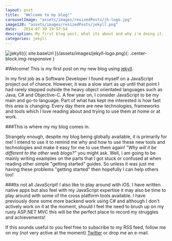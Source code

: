 ```yaml
---
layout: post
title:  "Welcome to my blog!"
carouselImage: "assets/images/resizedPosts/jh-logo.jpg"
image128: "assets/images/resizedPosts/jekyll.png"
date:   2014-07-30 19:57:54
description: My first blog post, what its about and why i'm doing it.
categories: jekyll
---
```


![jekyll]({{ site.baseUrl }}/assets/images/jekyll-logo.png){: .center-block.img-responsive }

#Welcome! This is my first post on my new blog using [jekyll]. 

In my first job as a Software Developer I found myself on a JavaScript project out of chance. However, it was a slow start as up until that point I had rarely stepped outside the heavy object orientated languages such as Java, C# and Objective-C.
A few year on, I consider JavaScript to be my main and go-to language. Part of what has kept me interested is how fast this area is changing. Every day there are new technologies, frameworks and tools which I love reading about and trying to use them at home or at work.
 
###This is where my my blog comes in. 
 
 Strangely enough, despite my blog being globally available, it is primarily for me! I intend to use it to remind me why and how to use these new tools and technologies and make it easy for me to use them again!
 *"Why will it be different to the other web blogs?"* you might ask. Well, I am going to be mainly writing examples on the parts that I got stuck or confused at when reading other simple "getting started" guides. So unless it was just me having these problems "getting started" then hopefully I can help others too!

###Its not all JavaScript!
I also like to play around with iOS. I have written native apps but also feel with my JavaScript expertise it may also be time to play around with some of the cross platform tools available. 
I have previously done some more backend work using C# and although I don't actively work on it at the moment, should I feel the need to brush up on my rusty ASP.NET MVC this will be the perfect place to record my struggles and achievements!

If this sounds useful to you feel free to subscribe to my RSS feed, follow me on my (not very active at the moment) [Twitter] or drop me an e-mail.

[jekyll]:    http://jekyllrb.com
[Twitter]: http://www.twitter.com/jonoh89
